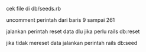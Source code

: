 cek file di db/seeds.rb

uncomment perintah dari baris 9 sampai 261

jalankan perintah reset data dlu jika perlu
rails db:reset

jika tidak mereset data jalankan perintah
rails db:seed